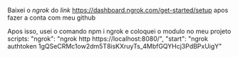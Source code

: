 Baixei o _ngrok_ do _link_ https://dashboard.ngrok.com/get-started/setup apos fazer a conta com meu github

Apos isso, usei o comando npm i ngrok e coloquei o modulo no meu projeto
scripts: "ngrok": "ngrok http https://localhost:8080/",
         "start": "ngrok authtoken 1gQSeCRMc1ow2dm5T8isKXruyTs_4MbfGQYHcj3PdBPxUigY"